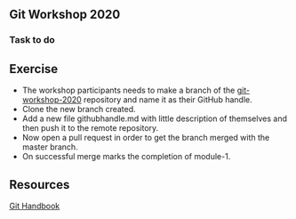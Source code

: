 ## Git Workshop 2020

### Task to do

  
## Exercise

- The workshop participants needs to make a branch of the [git-workshop-2020](https://github.com/ABES-Technovation/git-workshop-2020) repository and name it as their GitHub handle.
- Clone the new branch created.
- Add a new file githubhandle.md with little description of themselves and then push it to the remote repository.
- Now open a pull request in order to get the branch merged with the master branch.
- On successful merge marks the completion of module-1.
  
## Resources

[Git Handbook](https://guides.github.com/introduction/git-handbook/)

